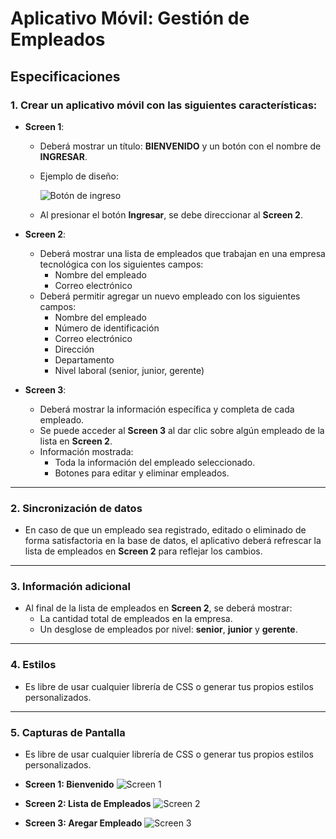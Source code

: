 # Aplicativo Móvil: Gestión de Empleados

## Especificaciones

### 1. Crear un aplicativo móvil con las siguientes características:
- **Screen 1**:
  - Deberá mostrar un título: **BIENVENIDO** y un botón con el nombre de **INGRESAR**.
  - Ejemplo de diseño:

    ![Botón de ingreso](path/to/imagen.png)

  - Al presionar el botón **Ingresar**, se debe direccionar al **Screen 2**.

- **Screen 2**:
  - Deberá mostrar una lista de empleados que trabajan en una empresa tecnológica con los siguientes campos:
    - Nombre del empleado
    - Correo electrónico
  - Deberá permitir agregar un nuevo empleado con los siguientes campos:
    - Nombre del empleado
    - Número de identificación
    - Correo electrónico
    - Dirección
    - Departamento
    - Nivel laboral (senior, junior, gerente)

- **Screen 3**:
  - Deberá mostrar la información específica y completa de cada empleado.
  - Se puede acceder al **Screen 3** al dar clic sobre algún empleado de la lista en **Screen 2**.
  - Información mostrada:
    - Toda la información del empleado seleccionado.
    - Botones para editar y eliminar empleados.

---

### 2. Sincronización de datos
- En caso de que un empleado sea registrado, editado o eliminado de forma satisfactoria en la base de datos, el aplicativo deberá refrescar la lista de empleados en **Screen 2** para reflejar los cambios.

---

### 3. Información adicional
- Al final de la lista de empleados en **Screen 2**, se deberá mostrar:
  - La cantidad total de empleados en la empresa.
  - Un desglose de empleados por nivel: **senior**, **junior** y **gerente**.

---

### 4. Estilos
- Es libre de usar cualquier librería de CSS o generar tus propios estilos personalizados.
---

### 5. Capturas de Pantalla
- Es libre de usar cualquier librería de CSS o generar tus propios estilos personalizados.
- **Screen 1: Bienvenido**
  ![Screen 1](assets/01-Inicio.jpeg)

- **Screen 2: Lista de Empleados**
  ![Screen 2](assets/02-Lista.jpeg)

- **Screen 3: Aregar Empleado**
  ![Screen 3](assets/03-AgregarEditar.jpeg)